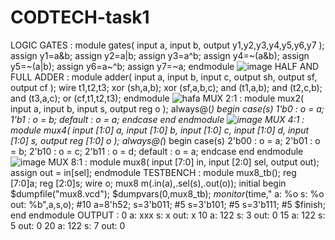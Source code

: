 # CODTECH-task1
LOGIC GATES :
module gates(
    input a,
    input b,
    output y1,y2,y3,y4,y5,y6,y7
    );
    assign y1=a&b;
    assign y2=a|b;
    assign y3=a^b;
    assign y4=~(a&b);
    assign y5=~(a|b);
    assign y6=a~^b;
    assign y7=~a;
endmodule
![image](https://github.com/Srija-05/CODTECH-task1/assets/173922039/7c1b4891-3ac8-46d0-85d8-abda47467586)
HALF AND FULL ADDER :
module adder(
    input a,
    input b,
    input c,
    output sh,
    output sf,
    output cf
    );
    wire t1,t2,t3;
    xor (sh,a,b);
    xor (sf,a,b,c);
    and (t1,a,b);
    and (t2,c,b);
    and (t3,a,c);
    or (cf,t1,t2,t3);
endmodule
![hafa](https://github.com/Srija-05/CODTECH-task1/assets/173922039/abfeb2a2-7f8a-4fd5-8890-92d63e5a0453)
MUX 2:1 :
module mux2(
    input a,
    input b,
    input s,
    output reg o
    );
    always@(*)
    begin
    case(s)
    1'b0 : o = a;
    1'b1 : o = b;
    default : o = a;
    endcase
    end
endmodule
![image](https://github.com/Srija-05/CODTECH-task1/assets/173922039/9a827692-a298-41f8-92f8-adf76be82b54)
MUX 4:1 :
module mux4(
    input [1:0] a,
    input [1:0] b,
    input [1:0] c,
    input [1:0] d,
    input [1:0] s,
    output reg [1:0] o
    );
    always@(*)
    begin
    case(s)
    2'b00 : o = a;
    2'b01 : o = b;
    2'b10 : o = c;
    2'b11 : o = d;
    default : o = a;
    endcase
    end
endmodule
![image](https://github.com/Srija-05/CODTECH-task1/assets/173922039/e3f1cf65-ac85-4218-a1d6-e3275b7d29e8)
MUX 8:1 :
module mux8(
input [7:0] in,
input [2:0] sel,
output out);
    assign out = in[sel];
endmodule
TESTBENCH : 
module mux8_tb();
reg [7:0]a; reg [2:0]s; wire o;
mux8 m(.in(a),.sel(s),.out(o));
initial
begin
$dumpfile("mux8.vcd");
$dumpvars(0,mux8_tb);
$monitor($time," a: %o s: %o out: %b",a,s,o);
#10 a=8'h52; s=3'b011;
#5 s=3'b101;
#5 s=3'b111;
#5 $finish;
end
endmodule
OUTPUT :           0 a: xxx s: x out: x
                  10 a: 122 s: 3 out: 0
                  15 a: 122 s: 5 out: 0
                  20 a: 122 s: 7 out: 0
